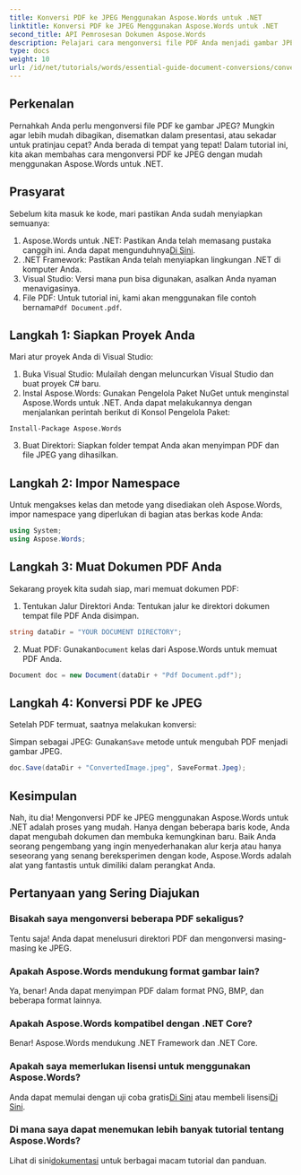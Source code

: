 ```yaml
---
title: Konversi PDF ke JPEG Menggunakan Aspose.Words untuk .NET
linktitle: Konversi PDF ke JPEG Menggunakan Aspose.Words untuk .NET
second_title: API Pemrosesan Dokumen Aspose.Words
description: Pelajari cara mengonversi file PDF Anda menjadi gambar JPEG yang menakjubkan dengan mudah menggunakan Aspose.Words untuk .NET. Sempurna untuk pengembang dan penggemar.
type: docs
weight: 10
url: /id/net/tutorials/words/essential-guide-document-conversions/convert-pdf-to-jpeg/
---
```

## Perkenalan

Pernahkah Anda perlu mengonversi file PDF ke gambar JPEG? Mungkin agar lebih mudah dibagikan, disematkan dalam presentasi, atau sekadar untuk pratinjau cepat? Anda berada di tempat yang tepat! Dalam tutorial ini, kita akan membahas cara mengonversi PDF ke JPEG dengan mudah menggunakan Aspose.Words untuk .NET.

## Prasyarat

Sebelum kita masuk ke kode, mari pastikan Anda sudah menyiapkan semuanya:

1.  Aspose.Words untuk .NET: Pastikan Anda telah memasang pustaka canggih ini. Anda dapat mengunduhnya[Di Sini](https://releases.aspose.com/words/net/).
2. .NET Framework: Pastikan Anda telah menyiapkan lingkungan .NET di komputer Anda.
3. Visual Studio: Versi mana pun bisa digunakan, asalkan Anda nyaman menavigasinya.
4.  File PDF: Untuk tutorial ini, kami akan menggunakan file contoh bernama`Pdf Document.pdf`.

## Langkah 1: Siapkan Proyek Anda

Mari atur proyek Anda di Visual Studio:

1. Buka Visual Studio: Mulailah dengan meluncurkan Visual Studio dan buat proyek C# baru.
2. Instal Aspose.Words: Gunakan Pengelola Paket NuGet untuk menginstal Aspose.Words untuk .NET. Anda dapat melakukannya dengan menjalankan perintah berikut di Konsol Pengelola Paket:

```shell
Install-Package Aspose.Words
```

3. Buat Direktori: Siapkan folder tempat Anda akan menyimpan PDF dan file JPEG yang dihasilkan.

## Langkah 2: Impor Namespace

Untuk mengakses kelas dan metode yang disediakan oleh Aspose.Words, impor namespace yang diperlukan di bagian atas berkas kode Anda:

```csharp
using System;
using Aspose.Words;
```

## Langkah 3: Muat Dokumen PDF Anda

Sekarang proyek kita sudah siap, mari memuat dokumen PDF:

1. Tentukan Jalur Direktori Anda: Tentukan jalur ke direktori dokumen tempat file PDF Anda disimpan.

```csharp
string dataDir = "YOUR DOCUMENT DIRECTORY";
```

2.  Muat PDF: Gunakan`Document` kelas dari Aspose.Words untuk memuat PDF Anda.

```csharp
Document doc = new Document(dataDir + "Pdf Document.pdf");
```

## Langkah 4: Konversi PDF ke JPEG

Setelah PDF termuat, saatnya melakukan konversi:

 Simpan sebagai JPEG: Gunakan`Save` metode untuk mengubah PDF menjadi gambar JPEG.

```csharp
doc.Save(dataDir + "ConvertedImage.jpeg", SaveFormat.Jpeg);
```

## Kesimpulan

Nah, itu dia! Mengonversi PDF ke JPEG menggunakan Aspose.Words untuk .NET adalah proses yang mudah. Hanya dengan beberapa baris kode, Anda dapat mengubah dokumen dan membuka kemungkinan baru. Baik Anda seorang pengembang yang ingin menyederhanakan alur kerja atau hanya seseorang yang senang bereksperimen dengan kode, Aspose.Words adalah alat yang fantastis untuk dimiliki dalam perangkat Anda.

## Pertanyaan yang Sering Diajukan

### Bisakah saya mengonversi beberapa PDF sekaligus?
Tentu saja! Anda dapat menelusuri direktori PDF dan mengonversi masing-masing ke JPEG.

### Apakah Aspose.Words mendukung format gambar lain?
Ya, benar! Anda dapat menyimpan PDF dalam format PNG, BMP, dan beberapa format lainnya.

### Apakah Aspose.Words kompatibel dengan .NET Core?
Benar! Aspose.Words mendukung .NET Framework dan .NET Core.

### Apakah saya memerlukan lisensi untuk menggunakan Aspose.Words?
 Anda dapat memulai dengan uji coba gratis[Di Sini](https://releases.aspose.com/) atau membeli lisensi[Di Sini](https://purchase.conholdate.com/buy).

### Di mana saya dapat menemukan lebih banyak tutorial tentang Aspose.Words?
 Lihat di sini[dokumentasi](https://reference.aspose.com/words/net/) untuk berbagai macam tutorial dan panduan.